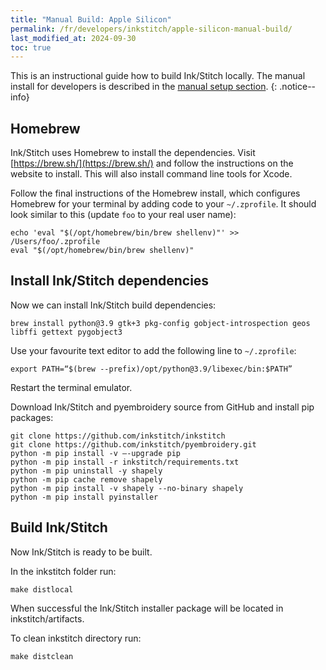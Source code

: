 ```yaml
---
title: "Manual Build: Apple Silicon"
permalink: /fr/developers/inkstitch/apple-silicon-manual-build/
last_modified_at: 2024-09-30
toc: true
---
```

This is an instructional guide how to build Ink/Stitch locally. The manual install for developers is described in the [manual setup section](/developers/inkstitch/manual-setup/).
{: .notice--info}

## Homebrew

Ink/Stitch uses Homebrew to install the dependencies. Visit [https://brew.sh/](https://brew.sh/) and follow the instructions on the website to install. This will also install command line tools for Xcode.

Follow the final instructions of the Homebrew install, which configures Homebrew for your terminal by adding code to your `~/.zprofile`. It should look similar to this (update `foo` to your real user name):

```
echo 'eval "$(/opt/homebrew/bin/brew shellenv)"' >> /Users/foo/.zprofile
eval "$(/opt/homebrew/bin/brew shellenv)"
```

## Install Ink/Stitch dependencies

Now we can install Ink/Stitch build dependencies:

```
brew install python@3.9 gtk+3 pkg-config gobject-introspection geos libffi gettext pygobject3
```

Use your favourite text editor to add the following line to `~/.zprofile`:

```
export PATH=“$(brew --prefix)/opt/python@3.9/libexec/bin:$PATH”
```

Restart the terminal emulator. 

Download Ink/Stitch and pyembroidery source from GitHub and install pip packages:

```
git clone https://github.com/inkstitch/inkstitch
git clone https://github.com/inkstitch/pyembroidery.git
python -m pip install -v —-upgrade pip
python -m pip install -r inkstitch/requirements.txt
python -m pip uninstall -y shapely
python -m pip cache remove shapely
python -m pip install -v shapely --no-binary shapely
python -m pip install pyinstaller
```

## Build Ink/Stitch

Now Ink/Stitch is ready to be built.

In the inkstitch folder run:

```
make distlocal
```

When successful the Ink/Stitch installer package will be located in inkstitch/artifacts.

To clean inkstitch directory run:

```
make distclean
```
